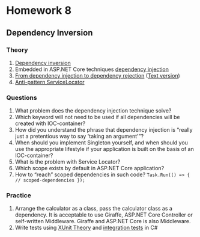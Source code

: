 # Homework 8

## Dependency Inversion

### Theory

1. [Dependency inversion](https://docs.microsoft.com/en-us/dotnet/architecture/modern-web-apps-azure/architectural-principles#dependency-inversion)
2. Embedded in ASP.NET Core techniques [dependency injection](https://docs.microsoft.com/en-us/aspnet/core/fundamentals/dependency-injection)
3. [From dependency injection to dependency rejection](https://www.youtube.com/watch?v=xG5qP5AWQws) ([Text version](https://blog.ploeh.dk/2017/01/27/from-dependency-injection-to-dependency-rejection/))
4. [Anti-pattern ServiceLocator](https://blog.ploeh.dk/2015/10/26/service-locator-violates-encapsulation/)

### Questions

1. What problem does the dependency injection technique solve?
2. Which keyword will not need to be used if all dependencies will be created with IOC-container?
3. How did you understand the phrase that dependency injection is “really just a pretentious way to say 'taking an argument'”?
4. When should you implement Singleton yourself, and when should you use the appropriate lifestyle if your application is built on the basis of an IOC-container?
5. What is the problem with Service Locator?
6. Which scope exists by default in ASP.NET Core application?
7. How to “reach” scoped dependencies in such code? `Task.Run(() => { // scoped-dependencies });`

### Practice

1. Arrange the calculator as a class, pass the calculator class as a dependency. It is acceptable to use Giraffe, ASP.NET Core Controller or self-written Middleware. Giraffe and ASP.NET Core is also Middleware.
2. Write tests using [XUnit Theory](https://hamidmosalla.com/2017/02/25/xunit-theory-working-with-inlinedata-memberdata-classdata/) and [integration tests](https://docs.microsoft.com/en-us/aspnet/core/test/integration-tests?view=aspnetcore-6.0) in C#
